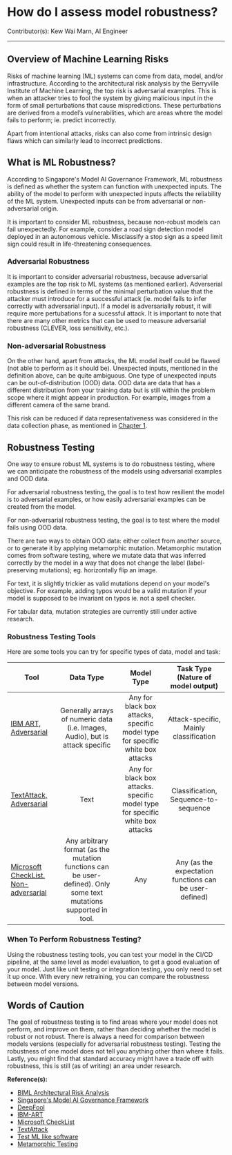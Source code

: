 # How do I assess model robustness?

Contributor(s): Kew Wai Marn, AI Engineer

---

## Overview of Machine Learning Risks

Risks of machine learning (ML) systems can come from data, model, and/or infrastructure.
According to the architectural risk analysis by the Berryville Institute of
Machine Learning, the top risk is adversarial examples. This is when an attacker
tries to fool the system by giving malicious input in the form of small perturbations that
cause mispredictions. These perturbations are derived from a model’s
vulnerabilities, which are areas where the model fails to perform; ie. predict
incorrectly.

Apart from intentional attacks, risks can also come from intrinsic design flaws which 
can similarly lead to incorrect predictions.

## What is ML Robustness?

According to Singapore's Model AI Governance Framework, ML robustness is defined
as whether the system can function with unexpected inputs. The ability of the
model to perform with unexpected inputs affects the reliability of the ML system.
Unexpected inputs can be from adversarial or non-adversarial origin.

It is important to consider ML robustness, because non-robust models can fail unexpectedly. 
For example, consider a road sign detection model deployed in an autonomous vehicle. 
Misclassify a stop sign as a speed limit sign could result in life-threatening consequences.

### Adversarial Robustness

It is important to consider adversarial robustness, because adversarial examples are 
the top risk to ML systems (as mentioned earlier). Adverserial robustness is defined
in terms of the minimal perturbation value that the attacker must introduce for a
successful attack (ie. model fails to infer correctly with adversarial input). If
a model is adversarially robust, it will require more pertubations for a
sucessful attack. It is important to note that there are many other metrics that can be
used to measure adversarial robustness (CLEVER, loss sensitivity, etc.).

### Non-adversarial Robustness

On the other hand, apart from attacks, the ML model itself could be flawed (not
able to perform as it should be). Unexpected inputs, mentioned in the definition
above, can be quite ambiguous. One type of unexpected inputs can be
out-of-distribution (OOD) data. OOD data are data that has a different
distribution from your training data but is still within the problem scope where
it might appear in production. For example, images from a different camera of
the same brand.

This risk can be reduced if data representativeness was considered in the data
collection phase, as mentioned in [Chapter 1](../1-pre-project-phase/key_areas_in_data.html#is-the-training-data-representative-of-the-production-data).

## Robustness Testing

One way to ensure robust ML systems is to do robustness testing, where we can
anticipate the robustness of the models using adversarial examples and
OOD data.

For adversarial robustness testing, the goal is to test how resilient the model
is to adversarial examples, or how easily adversarial examples can be created
from the model.

For non-adversarial robustness testing, the goal is to test where the model fails
using OOD data.

There are two ways to obtain OOD data: either collect from another source, or to
generate it by applying metamorphic mutation. Metamorphic mutation comes from
software testing, where we mutate data that was inferred correctly by the model
in a way that does not change the label (label-preserving mutations); eg.
horizontally flip an image.

For text, it is slightly trickier as valid mutations depend on your model's objective. 
For example, adding typos would be a valid mutation if your model is supposed to be 
invariant on typos ie. not a spell checker.

For tabular data, mutation strategies are currently still under active research.

### Robustness Testing Tools

Here are some tools you can try for specific types of data, model and task:

|                                         Tool                                        |                                                     Data Type                                                     |                                   Model Type                                  |           Task Type (Nature of model output)           |
|-------------------------------------------------------------------------------------|:-----------------------------------------------------------------------------------------------------------------:|:-----------------------------------------------------------------------------:|:------------------------------------------------------:|
| [IBM ART, Adversarial](https://github.com/Trusted-AI/adversarial-robustness-toolbox)|                   Generally arrays of numeric data (i.e. Images, Audio), but is attack specific                   | Any for black box attacks, specific model type for specific white box attacks |          Attack-specific, Mainly classification        |
|            [TextAttack, Adversarial](https://github.com/QData/TextAttack)           |                                                        Text                                                       | Any for black box attacks. specific model type for specific white box attacks |          Classification, Sequence-to-sequence          |
|       [Microsoft CheckList. Non-adversarial](https://github.com/marcotcr/checklist) | Any arbitrary format (as the mutation functions can be user-defined). Only some text mutations supported in tool. |                                      Any                                      | Any (as the expectation functions can be user-defined) |

### When To Perform Robustness Testing?

Using the robustness testing tools, you can test your model in the CI/CD pipeline,
at the same level as model evaluation, to get a good evaluation of your model.
Just like unit testing or integration testing, you only need to set it up once.
With every new retraining, you can compare the robustness between model
versions.

## Words of Caution

The goal of robustness testing is to find areas where your model does not
perform, and improve on them, rather than deciding whether the model is robust
or not robust. There is always a need for comparison between models versions
(especially for adversarial robustness testing). Testing the robustness of one
model does not tell you anything other than where it fails. Lastly, you might
find that standard accuracy might have a trade off with robustness, this is
still (as of writing) an area under research.

__Reference(s):__

- [BIML Architectural Risk Analysis](https://berryvilleiml.com/docs/ara.pdf)
- [Singapore's Model AI Governance Framework](https://file.go.gov.sg/aiverify.pdf)
- [DeepFool](https://arxiv.org/pdf/1511.04599.pdf)
- [IBM-ART](https://github.com/Trusted-AI/adversarial-robustness-toolbox)
- [Microsoft CheckList](https://github.com/marcotcr/checklist)
- [TextAttack](https://github.com/QData/TextAttack)
- [Test ML like software](https://towardsdatascience.com/why-dont-we-test-machine-learning-as-we-test-software-43f5720903d)
- [Metamorphic Testing](https://arxiv.org/pdf/2002.12543.pdf)
